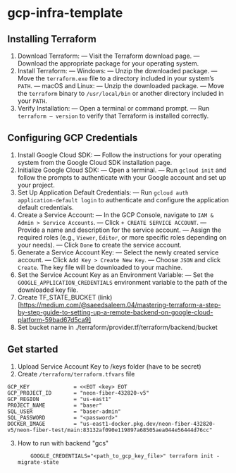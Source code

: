 # gcp-infra-template

## Installing Terraform
1. Download Terraform:
— Visit the Terraform download page.
— Download the appropriate package for your operating system.
2. Install Terraform:
— Windows:
— Unzip the downloaded package.
— Move the `terraform.exe` file to a directory included in your system’s `PATH`.
— macOS and Linux:
— Unzip the downloaded package.
— Move the `terraform` binary to `/usr/local/bin` or another directory included in your `PATH`.
3. Verify Installation:
— Open a terminal or command prompt.
— Run `terraform — version` to verify that Terraform is installed correctly.

## Configuring GCP Credentials
1. Install Google Cloud SDK:
— Follow the instructions for your operating system from the Google Cloud SDK installation page.
2. Initialize Google Cloud SDK:
— Open a terminal.
— Run `gcloud init` and follow the prompts to authenticate with your Google account and set up your project.
3. Set Up Application Default Credentials:
— Run `gcloud auth application-default login` to authenticate and configure the application default credentials.
4. Create a Service Account:
— In the GCP Console, navigate to `IAM & Admin > Service Accounts`.
— Click `+ CREATE SERVICE ACCOUNT`.
— Provide a name and description for the service account.
— Assign the required roles (e.g., `Viewer`, `Editor`, or more specific roles depending on your needs).
— Click `Done` to create the service account.
5. Generate a Service Account Key:
— Select the newly created service account.
— Click `Add Key > Create New Key`.
— Choose `JSON` and click `Create`. The key file will be downloaded to your machine.
6. Set the Service Account Key as an Environment Variable:
— Set the `GOOGLE_APPLICATION_CREDENTIALS` environment variable to the path of the downloaded key file.
7. Create TF_STATE_BUCKET (link)[https://medium.com/@saeedsaleem.04/mastering-terraform-a-step-by-step-guide-to-setting-up-a-remote-backend-on-google-cloud-platform-59bad67d5ca9]
8. Set bucket name in ./terraform/provider.tf/terraform/backend/bucket


## Get started
1. Upload Service Account Key to /keys folder (have to be secret)
2. Create `/terraform/terraform.tfvars` file
```
GCP_KEY              = <<EOT <key> EOT
GCP_PROJECT_ID       = "neon-fiber-432820-v5"
GCP_REGION           = "us-east1"
PROJECT_NAME         = "baser"
SQL_USER             = "baser-admin"
SQL_PASSWORD         = "<password>"
DOCKER_IMAGE         = "us-east1-docker.pkg.dev/neon-fiber-432820-v5/neon-fiber-test/main:83132af090e119897a68505aea044e56444d76cc"
```
3. How to run with backend "gcs" 
    ```
        GOOGLE_CREDENTIALS="<path_to_gcp_key_file>" terraform init -migrate-state
    ```